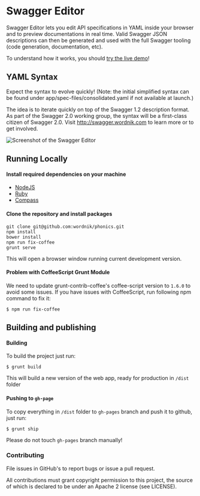 # Swagger Editor

Swagger Editor lets you edit API specifications in YAML inside your browser and to preview documentations in real time.
Valid Swagger JSON descriptions can then be generated and used with the full Swagger tooling (code generation, documentation, etc).

To understand how it works, you should [try the live demo](http://wordnik.github.io/swagger-editor)!

## YAML Syntax
Expect the syntax to evolve quickly! (Note: the initial simplified syntax can be found under app/spec-files/consolidated.yaml if not available at launch.)

The idea is to iterate quickly on top of the Swagger 1.2 description format. As part of the Swagger 2.0 working group, the syntax will be a first-class citizen of Swagger 2.0. Visit http://swagger.wordnik.com to learn more or to get involved.

![Screenshot of the Swagger Editor](https://blog.apigee.com/sites/blog/files/SwaggerEditor.png "Designing an API with the Swagger Editor")

## Running Locally

#### Install required dependencies on your machine
 * [NodeJS](http://nodejs.org/)
 * [Ruby](https://www.ruby-lang.org/en/)
 * [Compass](http://compass-style.org/)


#### Clone the repository and install packages

    git clone git@github.com:wordnik/phonics.git
    npm install
    bower install
    npm run fix-coffee
    grunt serve

This will open a browser window running current development version.

#### Problem with CoffeeScript Grunt Module

We need to update grunt-contrib-coffee's coffee-script version to `1.6.0` to avoid some issues. If you have issues with CoffeeScript, run following npm command to fix it: 

```
$ npm run fix-coffee
```

## Building and publishing

#### Building
To build the project just run: 

```
$ grunt build
```
This will build a new version of the web app, ready for production in `/dist` folder

#### Pushing to `gh-page`

To copy everything in `/dist` folder to `gh-pages` branch and push it to github, just run:

```
$ grunt ship
```
Please do not touch `gh-pages` branch manually!


### Contributing
File issues in GitHub's to report bugs or issue a pull request.

All contributions must grant copyright permission to this project, the source of which is declared to be under an Apache 2 license (see LICENSE).
